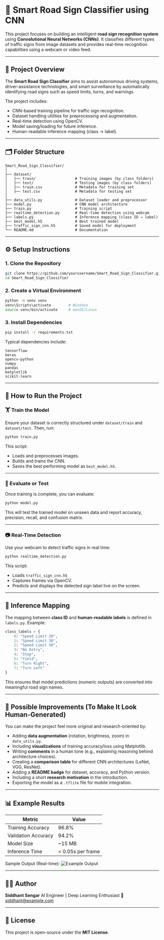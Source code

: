 # 🚦 Smart Road Sign Classifier using CNN

This project focuses on building an intelligent **road sign recognition system** using **Convolutional Neural Networks (CNNs)**. It classifies different types of traffic signs from image datasets and provides real-time recognition capabilities using a webcam or video feed.

---

## 🧠 Project Overview

The **Smart Road Sign Classifier** aims to assist autonomous driving systems, driver-assistance technologies, and smart surveillance by automatically identifying road signs such as speed limits, turns, and warnings.

The project includes:

* CNN-based training pipeline for traffic sign recognition.
* Dataset handling utilities for preprocessing and augmentation.
* Real-time detection using OpenCV.
* Model saving/loading for future inference.
* Human-readable inference mapping (class → label).

---

## 🗂️ Folder Structure

```
Smart_Road_Sign_Classifier/
│
├── dataset/
│   ├── train/                  # Training images (by class folders)
│   ├── test/                   # Testing images (by class folders)
│   ├── train.csv               # Metadata for training set
│   ├── test.csv                # Metadata for testing set
│
├── data_utils.py               # Dataset loader and preprocessor
├── model.py                    # CNN model architecture
├── train.py                    # Training script
├── realtime_detection.py       # Real-time detection using webcam
├── labels.py                   # Inference mapping (class ID → label)
├── best_model.h5               # Best trained model
├── traffic_sign_cnn.h5         # Saved model for deployment
└── README.md                   # Documentation
```

---

## ⚙️ Setup Instructions

### 1. Clone the Repository

```bash
git clone https://github.com/yourusername/Smart_Road_Sign_Classifier.git
cd Smart_Road_Sign_Classifier
```

### 2. Create a Virtual Environment

```bash
python -m venv venv
venv\Scripts\activate        # Windows
source venv/bin/activate     # macOS/Linux
```

### 3. Install Dependencies

```bash
pip install -r requirements.txt
```

Typical dependencies include:

```text
tensorflow
keras
opencv-python
numpy
pandas
matplotlib
scikit-learn
```

---

## 🧩 How to Run the Project

### 🏋️ Train the Model

Ensure your dataset is correctly structured under `dataset/train` and `dataset/test`.
Then, run:

```bash
python train.py
```

This script:

* Loads and preprocesses images.
* Builds and trains the CNN.
* Saves the best performing model as `best_model.h5`.

---

### 🧾 Evaluate or Test

Once training is complete, you can evaluate:

```bash
python model.py
```

This will test the trained model on unseen data and report accuracy, precision, recall, and confusion matrix.

---

### 📷 Real-Time Detection

Use your webcam to detect traffic signs in real time:

```bash
python realtime_detection.py
```

This script:

* Loads `traffic_sign_cnn.h5`
* Captures frames via OpenCV.
* Predicts and displays the detected sign label live on the screen.

---

## 🧭 Inference Mapping

The mapping between **class ID** and **human-readable labels** is defined in `labels.py`.
Example:

```python
class_labels = {
    0: "Speed Limit 20",
    1: "Speed Limit 30",
    2: "Speed Limit 50",
    3: "No Entry",
    4: "Stop",
    5: "Yield",
    6: "Turn Right",
    7: "Turn Left"
}
```

This ensures that model predictions (numeric outputs) are converted into meaningful road sign names.

---

## 🧰 Possible Improvements (To Make It Look Human-Generated)

You can make the project feel more original and research-oriented by:

* Adding **data augmentation** (rotation, brightness, zoom) in `data_utils.py`.
* Including **visualizations** of training accuracy/loss using Matplotlib.
* Writing **comments** in a human tone (e.g., explaining reasoning behind architecture choices).
* Creating a **comparison table** for different CNN architectures (LeNet, VGG, ResNet).
* Adding a **README badge** for dataset, accuracy, and Python version.
* Including a short **research motivation** in the introduction.
* Exporting the model as a `.tflite` file for mobile integration.

---

## 📊 Example Results

| Metric              | Value             |
| ------------------- | ----------------- |
| Training Accuracy   | 96.8%             |
| Validation Accuracy | 94.2%             |
| Model Size          | ~15 MB            |
| Inference Time      | < 0.05s per frame |

Sample Output (Real-time):
![Example Output](docs/example_output.png)

---

## 🧑‍💻 Author

**Siddhant Sengar**
AI Engineer | Deep Learning Enthusiast
📧 [siddhant@example.com](mailto:siddhant@example.com)

---

## 📄 License

This project is open-source under the **MIT License**.
